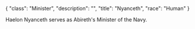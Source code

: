 {
    "class": "Minister",
    "description": "",
    "title": "Nyanceth",
    "race": "Human"
}

Haelon Nyanceth serves as Abireth's Minister of the Navy.